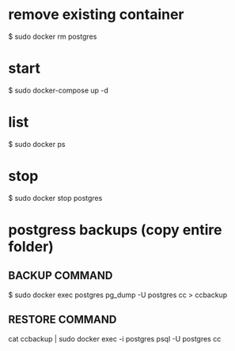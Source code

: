 # remove existing container
$ sudo docker rm postgres

# start
$ sudo docker-compose up -d

# list
$ sudo docker ps

# stop
$ sudo docker stop postgres

# postgress backups (copy entire folder)
## BACKUP COMMAND
$ sudo docker exec postgres pg_dump -U postgres cc > ccbackup

## RESTORE COMMAND
cat ccbackup | sudo docker exec -i postgres psql -U postgres cc
